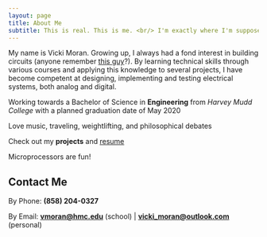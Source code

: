 ```yaml
---
layout: page
title: About Me
subtitle: This is real. This is me. <br/> I'm exactly where I'm supposed to be now. 
---
```


My name is Vicki Moran. Growing up, I always had a fond interest in building circuits (anyone remember [this guy](https://www.elenco.com/product/snap-circuits-300-experiments/)?). By learning technical skills through various courses and applying this knowledge to several projects, I have become competent at designing, implementing and testing electrical systems, both analog and digital. 

<span class="fa fa-graduation-cap about-icon"></span> Working towards a Bachelor of Science in **Engineering** from *Harvey Mudd College* with a planned graduation date of May 2020

<span class="fa fa-heart about-icon"></span> Love music, traveling, weightlifting, and philosophical debates

<span class="fa fa-file-text-o about-icon"></span> Check out my **projects** and [resume](https://vickimoran.github.io/Victoria_Moran.pdf)

<span class="fa fa-microchip about-icon"></span> Microprocessors are fun!


## Contact Me

By Phone:  **(858) 204-0327** 

By Email:  **<vmoran@hmc.edu>** (school) | 
**<vicki_moran@outlook.com>** (personal)
